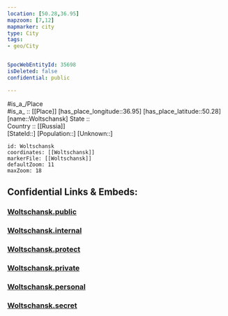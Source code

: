 ```yaml
---
location: [50.28,36.95] 
mapzoom: [7,12] 
mapmarker: city 
type: City
tags:
- geo/City


SpocWebEntityId: 35698
isDeleted: false
confidential: public

---
```

#is_a_/Place  
#is_a_ :: [[Place]] 
[has_place_longitude::36.95] 
[has_place_latitude::50.28] 
[name::Woltschansk] 
State ::  
Country :: [[Russia]]  
[StateId::] 
[Population::] 
[Unknown::] 


```leaflet
id: Woltschansk
coordinates: [[Woltschansk]] 
markerFile: [[Woltschansk]] 
defaultZoom: 11 
maxZoom: 18
```


## Confidential Links & Embeds: 

### [Woltschansk.public](/_public/\Earth\Continent\Europe\Europe~East\Ukraine\Regions~Ukraine\Kharkiv\CityWoltschansk.public.md) 

### [Woltschansk.internal](/_internal/\Earth\Continent\Europe\Europe~East\Ukraine\Regions~Ukraine\Kharkiv\CityWoltschansk.internal.md) 

### [Woltschansk.protect](/_protect/\Earth\Continent\Europe\Europe~East\Ukraine\Regions~Ukraine\Kharkiv\CityWoltschansk.protect.md) 

### [Woltschansk.private](/_private/\Earth\Continent\Europe\Europe~East\Ukraine\Regions~Ukraine\Kharkiv\CityWoltschansk.private.md) 

### [Woltschansk.personal](/_personal/\Earth\Continent\Europe\Europe~East\Ukraine\Regions~Ukraine\Kharkiv\CityWoltschansk.personal.md) 

### [Woltschansk.secret](/_secret/\Earth\Continent\Europe\Europe~East\Ukraine\Regions~Ukraine\Kharkiv\CityWoltschansk.secret.md)

